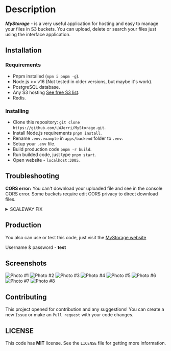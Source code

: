 # Description

**_MyStorage_** - is a very useful application for hosting and easy to manage your files in S3 buckets. You can upload, delete or search your files just using the interface application.

## Installation

### Requirements

- Pnpm installed (`npm i pnpm -g`).
- Node.js >= v16 (Not tested in older versions, but maybe it's work).
- PostgreSQL database.
- Any S3 hosting [See free S3 list](https://free-for.dev/#/?id=iaas).
- Redis.

### Installing

- Clone this repository: `git clone https://github.com/LWJerri/MyStorage.git`.
- Install Node.js requirements `pnpm install`.
- Rename `.env.example` in `apps/backend` folder to `.env`.
- Setup your `.env` file.
- Build production code `pnpm -r build`.
- Run builded code, just type `pnpm start`.
- Open website - `localhost:3005`.

## Troubleshooting

**CORS error:** You can't download your uploaded file and see in the console CORS error. Some buckets require edit CORS privacy to direct download files.

<details>
<summary>SCALEWAY FIX</summary>
<br>
Setup AWS CLI & cors.json:

1. Create `cors.json` file with CORS rules on desktop.

2. Install AWS CLI <a href="https://docs.aws.amazon.com/cli/latest/userguide/getting-started-install.html">click</a>.

3. Setup your AWS-CLI: `aws configure`.

4. Apply `cors.json` to your S3 bucket `aws s3api put-bucket-cors --bucket=BUCKETNAME --cors-configuration=file://cors.json --endpoint-url=S3_BUCKET_URL`

`CORS JSON`

```json
{
  "CORSRules": [
    {
      "AllowedHeaders": ["*"],
      "AllowedMethods": ["GET", "HEAD", "POST", "PUT", "DELETE"],
      "AllowedOrigins": ["*"],
      "ExposeHeaders": ["Etag"],
      "MaxAgeSeconds": 3000
    }
  ]
}
```

</details>

## Production

You also can use or test this code, just visit the [MyStorage website](https://storage.lwjerri.ml/)

Username & password - **test**

## Screenshots

![Photo #1](https://i.imgur.com/fvFE5i0.png)
![Photo #2](https://i.imgur.com/X5qKIJw.png)
![Photo #3](https://i.imgur.com/HFEkrCJ.png)
![Photo #4](https://i.imgur.com/ctwfDgm.png)
![Photo #5](https://i.imgur.com/HwkYzvP.png)
![Photo #6](https://i.imgur.com/f5eU0vm.png)
![Photo #7](https://i.imgur.com/C2qG45r.png)
![Photo #8](https://i.imgur.com/1864Ca4.png)

## Contributing

This project opened for contribution and any suggestions! You can create a new `Issue` or make an `Pull request` with your code changes.

## LICENSE

This code has **MIT** license. See the `LICENSE` file for getting more information.
